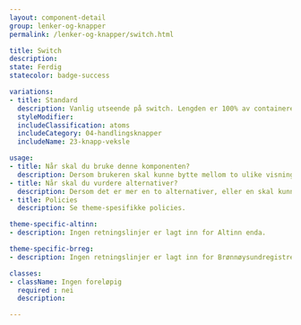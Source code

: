 ```yaml
---
layout: component-detail
group: lenker-og-knapper
permalink: /lenker-og-knapper/switch.html

title: Switch
description:
state: Ferdig
statecolor: badge-success

variations:
- title: Standard
  description: Vanlig utseende på switch. Lengden er 100% av containeren den legges inn i.
  styleModifier:
  includeClassification: atoms
  includeCategory: 04-handlingsknapper
  includeName: 23-knapp-veksle

usage:
- title: Når skal du bruke denne komponenten?
  description: Dersom brukeren skal kunne bytte mellom to ulike visninger av f.eks en liste, tabell, etc.
- title: Når skal du vurdere alternativer?
  description: Dersom det er mer en to alternativer, eller en skal kunne vise flere samtidig, vil ikke denne switchen være hensiktsmessig å bruke.
- title: Policies
  description: Se theme-spesifikke policies.

theme-specific-altinn:
- description: Ingen retningslinjer er lagt inn for Altinn enda.

theme-specific-brreg:
- description: Ingen retningslinjer er lagt inn for Brønnøysundregistrene enda.

classes:
- className: Ingen foreløpig
  required : nei
  description: 

---
```


